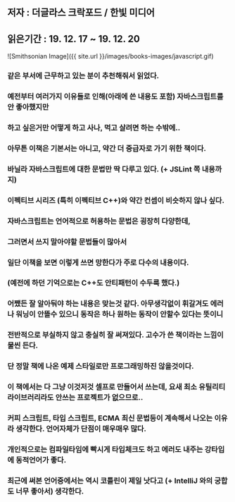 ## 저자 : 더글라스 크락포드  / 한빛 미디어

## 읽은기간 : 19. 12. 17  ~ 19. 12. 20

![Smithsonian Image]({{ site.url }}/images/books-images/javascript.gif)


### 같은 부서에 근무하고 있는 분이 추천해줘서 읽었다.

### 예전부터 여러가지 이유들로 인해(아래에 쓴 내용도 포함) 자바스크립트를 안 좋아했지만

### 하고 싶은거만 어떻게 하고 사나, 먹고 살려면 하는 수밖에..


### 아무튼 이책은 기본서는 아니고, 약간 더 중급자로 가기 위한 책이다.

### 바닐라 자바스크립트에 대한 문법만 딱 다루고 있다. (+ JSLint 쪽 내용까지)

### 이펙티브 시리즈 (특히 이펙티브 C++)와 약간 컨셉이 비슷하지 않나 싶다.

### 자바스크립트는 언어적으로 허용하는 문법은 굉장히 다양한데,

### 그러면서 쓰지 말아야할 문법들이 많아서

### 일단 이책을 보면 이렇게 쓰면 망한다가 주로 다수의 내용이다.

### (예전에 하던 기억으로는 C++도 안티패턴이 수두룩 했다.)

### 어쨌든 잘 알아둬야 하는 내용은 맞는것 같다. 아무생각없이 휘갈겨도 에러나 워닝이 안뜰수 있으니 동작은 하나 원하는 동작이 안할수 있다는 뜻이니

### 전반적으로 부실하지 않고 충실히 잘 써져있다. 고수가 쓴 책이라는 느낌이 물씬 든다.

### 단 정말 책에 나온 예제 스타일로만 프로그래밍하진 않을것이다.

### 이 책에서는 다 그냥 이것저것 셀프로 만들어서 쓰는데, 요새 최소 유틸리티 라이브러리라도 안쓰는 프로젝트가 없으므로..


### 커피 스크립트, 타입 스크립트, ECMA 최신 문법등이 계속해서 나오는 이유라 생각한다. 언어자체가 단점이 매우매우 많다.

### 개인적으로는 컴파일타임에 빡시게 타입체크도 하고 에러도 내주는 강타입에 동적언어가 좋다.

### 최근에 써본 언어중에서는 역시 코틀린이 제일 낫다고 (+ IntelliJ 와의 궁합도 너무 좋아서) 생각한다.
